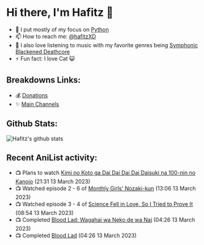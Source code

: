 # Hi there, I'm Hafitz 👋
- 🐍 I put mostly of my focus on [Python](https://python.org)
- 📫 How to reach me: [@hafitzXD](https://t.me/hafitzXD)
- 🎵 I also love listening to music with my favorite genres being [Symphonic Blackened Deathcore](https://youtu.be/qyYmS_iBcy4)
- ⚡ Fun fact: I love Cat 😺

## Breakdowns Links:
- 💰 [Donations](https://t.me/TheBreakdowns/2)
- ✨ [Main Channels](https://t.me/TheBreakdowns)

## Github Stats:
![Hafitz's github stats](https://github-readme-stats.vercel.app/api?username=breakdowns&show_icons=true&count_private=true&bg_color=00000000&text_color=777)

## Recent AniList activity:
<!-- ANILIST_ACTIVITY:start -->

-   📺 Plans to watch [Kimi no Koto ga Dai Dai Dai Dai Daisuki na 100-nin no Kanojo](https://anilist.co/anime/162694) (21:31 13 March 2023)
-   📺 Watched episode 2 - 6 of [Monthly Girls' Nozaki-kun](https://anilist.co/anime/20668) (13:06 13 March 2023)
-   📺 Watched episode 3 - 4 of [Science Fell in Love, So I Tried to Prove It](https://anilist.co/anime/107067) (08:54 13 March 2023)
-   📺 Completed [Blood Lad: Wagahai wa Neko de wa Nai](https://anilist.co/anime/18441) (04:26 13 March 2023)
-   📺 Completed [Blood Lad](https://anilist.co/anime/11633) (04:26 13 March 2023)

<!-- ANILIST_ACTIVITY:end -->
